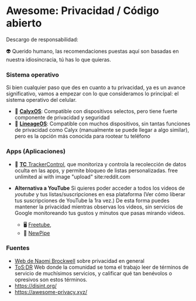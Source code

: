 # Awesome: Privacidad / Código abierto

Descargo de responsabilidad:

👽 Querido humano, las recomendaciones puestas aquí son basadas en nuestra idiosincracia, tú has lo que quieras.

### Sistema operativo

Si bien cualquier paso que des en cuanto a tu privacidad, ya es un avance significativo, vamos a empezar con lo que consideramos lo principal: el sistema operativo del celular.
- 📱 **[CalyxOS](https://calyxos.org/)**: Compatible con dispositivos selectos, pero tiene fuerte componente de privacidad y seguridad
- 📱 **[LineageOS](https://wiki.lineageos.org/)**: Compatible con muchos dispositivos, sin tantas funciones de privacidad como Calyx (manualmente se puede llegar a algo similar), pero es la opción más conocida para rootear tu teléfono 

### Apps (Aplicaciones)

- 📱 [**TC** TrackerControl](https://trackercontrol.org/), que monitoriza y controla la recolección de datos oculta en las apps, y permite bloqueo de listas personalizadas.
free unlimited ai with image "upload" site:reddit.com

-  **Alternativa a YouTube** Si quieres poder acceder a todos los videos de *youtube* y tus listas/suscripciones en esa plataforma (Ver cómo liberar tus suscripciones de YouTube la 1ra vez.) De esta forma puedes mantener la privacidad mientras observas los videos, sin servicios de Google monitoreando tus gustos y minutos que pasas mirando videos.
   - 🖥️  [Freetube](https://freetubeapp.io/), 
   - 📱 [NewPipe](https://f-droid.org/es/packages/org.schabi.newpipe/)

### Fuentes

- [Web de Naomi Brockwell](https://www.nbtv.media/) sobre privacidad en general 
- [ToS;DR](https://tosdr.org/es) Web donde la comunidad se toma el trabajo leer de términos de servicio de muchísimos servicios, y calificar qué tan benévolos o opresivos son estos términos.
- https://disint.org/
- https://awesome-privacy.xyz/
